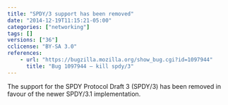```yaml
---
title: "SPDY/3 support has been removed"
date: "2014-12-19T11:15:21-05:00"
categories: ["networking"]
tags: []
versions: ["36"]
cclicense: "BY-SA 3.0"
references:
    - url: "https://bugzilla.mozilla.org/show_bug.cgi?id=1097944"
      title: "Bug 1097944 – kill spdy/3"
---
```

The support for the SPDY Protocol Draft 3 (SPDY/3) has been removed in favour of the newer SPDY/3.1 implementation.
